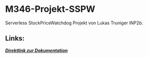 # M346-Projekt-SSPW
Serverless StockPriceWatchdog Projekt von Lukas Truniger INP2b.
## Links:
[***Direktlink zur Dokumentation***](Dokumentation/Dokumentation.md)





